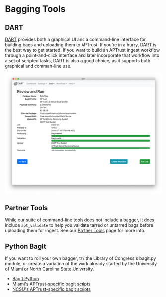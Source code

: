 # Bagging Tools

## DART

[DART](https://aptrust.github.io/dart-docs/users/getting_started/) provides both a graphical UI and a command-line interface for building bags and uploading them to APTrust. If you're in a hurry, DART is the best way to get started. If you want to build an APTrust ingest workflow through a point-and-click interface and later incorporate that workflow into a set of scripted tasks, DART is also a good choice, as it supports both graphical and comman-line use.

![Job review and run](/img/dart/run_completed.png)

## Partner Tools

While our suite of command-line tools does not include a bagger, it does include `apt_validate` to help you validate tarred or untarred bags before uploading them for ingest. See our [Partner Tools](tools.md) page for more info.

## Python BagIt

If you want to roll your own bagger, try the Library of Congress's bagit.py module, or create a variation of the work already started by the University of Miami or North Carolina State University.

* [BagIt Python](https://github.com/LibraryOfCongress/bagit-python)
* [Miami's APTrust-specific bagit scripts](https://github.com/UMiamiLibraries/APTrust-Bagit)
* [NCSU's APTrust-specific bagit scripts](https://github.com/NCSU-Libraries/APTrust-Bagit)
